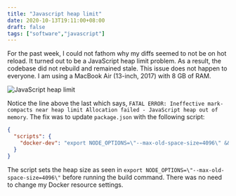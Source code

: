 ```yaml
---
title: "Javascript heap limit"
date: 2020-10-13T19:11:00+08:00
draft: false
tags: ["software","javascript"]
---
```

For the past week, I could not fathom why my diffs seemed to not be on hot reload. It turned out to be a JavaScript heap limit problem. As a result, the codebase did not rebuild and remained stale. This issue does not happen to everyone. I am using a MacBook Air (13-inch, 2017) with 8 GB of RAM.

![JavaScript heap limit](/javascript-heap-limit.png)

Notice the line above the last which says, `FATAL ERROR: Ineffective mark-compacts near heap limit Allocation failed - JavaScript heap out of memory`. The fix was to update `package.json` with the following script:

```json
{
  "scripts": {
    "docker-dev": "export NODE_OPTIONS=\"--max-old-space-size=4096\" && npm run build-frontend-dev:watch & ts-node-dev --respawn --transpileOnly --inspect=0.0.0.0 --exit-child -- src/server.ts"
  }
}
```

The script sets the heap size as seen in `export NODE_OPTIONS=\"--max-old-space-size=4096\"` before running the build command. There was no need to change my Docker resource settings.
